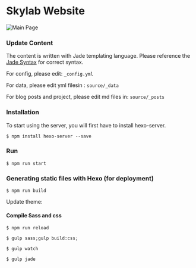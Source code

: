 # Skylab Website

![Main Page](https://user-images.githubusercontent.com/1916493/49353823-c8727000-f6fa-11e8-82f1-49f67c0f4c9d.png)

### Update Content

The content is written with Jade templating language.
Please reference the [Jade Syntax](https://naltatis.github.io/jade-syntax-docs/) for correct syntax.

For config, please edit: `_config.yml`

For data, please edit yml filesin : `source/_data`

For blog posts and project, please edit md files in: `source/_posts`

### Installation

To start using the server, you will first have to install hexo-server.

```
$ npm install hexo-server --save
```

### Run
```
$ npm run start
```

### Generating static files with Hexo (for deployment)

```
$ npm run build
```

Update theme:

#### Compile Sass and css

```
$ npm run reload
```

```
$ gulp sass;gulp build:css;
```

```
$ gulp watch
```

```
$ gulp jade
```